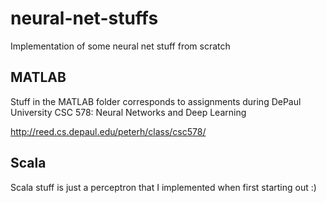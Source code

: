 # neural-net-stuffs
Implementation of some neural net stuff from scratch

## MATLAB
Stuff in the MATLAB folder corresponds to assignments during DePaul University CSC 578: Neural Networks and Deep Learning

http://reed.cs.depaul.edu/peterh/class/csc578/

## Scala
Scala stuff is just a perceptron that I implemented when first starting out :)
